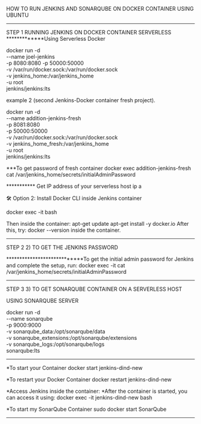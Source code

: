 HOW TO RUN JENKINS AND SONARQUBE ON DOCKER CONTAINER USING UBUNTU
*****************************************************************************************************************************
STEP 1
RUNNING JENKINS ON DOCKER CONTAINER SERVERLESS
 *************Using Serverless Docker 

docker run -d \
--name joel-jenkins \
-p 8080:8080 -p 50000:50000 \
-v /var/run/docker.sock:/var/run/docker.sock \
-v jenkins_home:/var/jenkins_home \
-u root \
jenkins/jenkins:lts

example 2 (second Jenkins-Docker container fresh project).

docker run -d \
--name addition-jenkins-fresh \
-p 8081:8080 \
-p 50000:50000 \
-v /var/run/docker.sock:/var/run/docker.sock \
-v jenkins_home_fresh:/var/jenkins_home \
-u root \
jenkins/jenkins:lts

***To get password of fresh container 
docker exec addition-jenkins-fresh cat /var/jenkins_home/secrets/initialAdminPassword




*********** Get IP address of your serverless host
ip a



🛠️ Option 2: Install Docker CLI inside Jenkins container

docker exec -it <name of conatiner> bash           

Then inside the container:
apt-get update
apt-get install -y docker.io
After this, try: docker --version inside the container. 

*********************************************************************************************************************************

  STEP 2
 2) TO GET THE JENKINS PASSWORD 

 ****************************To get the initial admin password for Jenkins and complete the setup, run:
docker exec -it <name of container> cat /var/jenkins_home/secrets/initialAdminPassword

*******************************************************************************************************************************

STEP 3
3) TO GET SONARQUBE CONTAINER ON A SERVERLESS HOST

USING SONARQUBE SERVER

docker run -d \
--name sonarqube \
-p 9000:9000 \
-v sonarqube_data:/opt/sonarqube/data \
-v sonarqube_extensions:/opt/sonarqube/extensions \
-v sonarqube_logs:/opt/sonarqube/logs \
sonarqube:lts

*****************************************************************************************************************************************

*To start your Container
docker start jenkins-dind-new

*To restart your Docker Container
docker restart jenkins-dind-new


*Access Jenkins inside the container:
*After the container is started, you can access it using:
docker exec -it jenkins-dind-new bash


*To start my SonarQube Container 
sudo docker start SonarQube

*******************************************************************************************************************************************